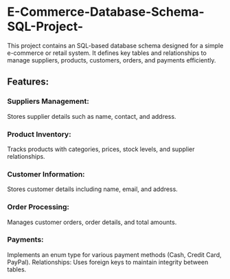 # E-Commerce-Database-Schema-SQL-Project-
This project contains an SQL-based database schema designed for a simple e-commerce or retail system. It defines key tables and relationships to manage suppliers, products, customers, orders, and payments efficiently.

## Features:
### Suppliers Management: 
Stores supplier details such as name, contact, and address.
### Product Inventory: 
Tracks products with categories, prices, stock levels, and supplier relationships.
### Customer Information: 
Stores customer details including name, email, and address.
### Order Processing:
Manages customer orders, order details, and total amounts.
### Payments:
Implements an enum type for various payment methods (Cash, Credit Card, PayPal).
Relationships: Uses foreign keys to maintain integrity between tables.
